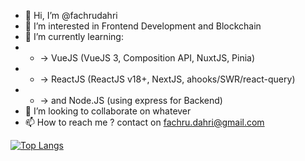 - 👋 Hi, I’m @fachrudahri
- 👀 I’m interested in Frontend Development and Blockchain
- 🌱 I’m currently learning: 
- - -> VueJS (VueJS 3, Composition API, NuxtJS, Pinia)
- - -> ReactJS (ReactJS v18+, NextJS, ahooks/SWR/react-query)
- - -> and Node.JS (using express for Backend)
- 💞️ I’m looking to collaborate on whatever
- 📫 How to reach me ? contact on fachru.dahri@gmail.com

[![Top Langs](https://github-readme-stats.vercel.app/api/top-langs/?username=fachrudahri&exclude_repo=github-readme-stats,anuraghazra.github.io)](https://github.com/anuraghazra/github-readme-stats)

<!---
fachrudahri/fachrudahri is a ✨ special ✨ repository because its `README.md` (this file) appears on your GitHub profile.
You can click the Preview link to take a look at your changes.
--->
